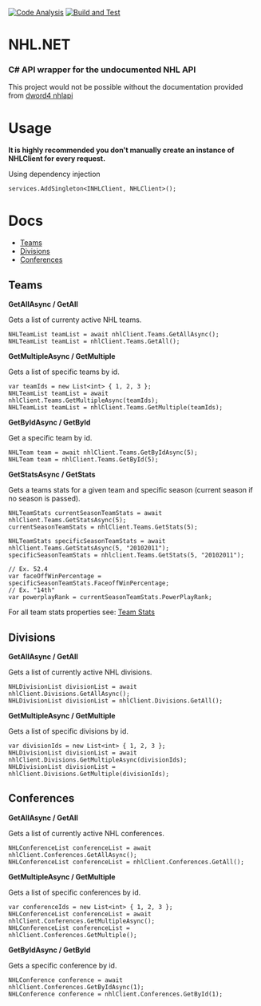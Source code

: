 [![Code Analysis](https://github.com/nolanbradshaw/NHL.NET/actions/workflows/codeql-analysis.yml/badge.svg)](https://github.com/nolanbradshaw/NHL.NET/actions/workflows/codeql-analysis.yml)
[![Build and Test](https://github.com/nolanbradshaw/NHL.NET/actions/workflows/dotnet.yml/badge.svg?branch=main)](https://github.com/nolanbradshaw/NHL.NET/actions/workflows/dotnet.yml)
# NHL.NET
### C# API wrapper for the undocumented NHL API
This project would not be possible without the documentation provided from [dword4 nhlapi](https://gitlab.com/dword4/nhlapi/-/tree/master)
# Usage

**It is highly recommended you don't manually create an instance of NHLClient for every request.**

Using dependency injection
```CSharp
services.AddSingleton<INHLClient, NHLClient>();
```

# Docs
- [Teams](#teams)
- [Divisions](#divisions)
- [Conferences](#conferences)

## Teams

**GetAllAsync / GetAll**

Gets a list of currenty active NHL teams.

```CSharp
NHLTeamList teamList = await nhlClient.Teams.GetAllAsync();
NHLTeamList teamList = nhlClient.Teams.GetAll();
```

**GetMultipleAsync / GetMultiple**

Gets a list of specific teams by id.

```CSharp
var teamIds = new List<int> { 1, 2, 3 };
NHLTeamList teamList = await nhlClient.Teams.GetMultipleAsync(teamIds);
NHLTeamList teamList = nhlClient.Teams.GetMultiple(teamIds);
```

**GetByIdAsync / GetById**

Get a specific team by id.

```CSharp
NHLTeam team = await nhlClient.Teams.GetByIdAsync(5);
NHLTeam team = nhlClient.Teams.GetById(5);
```

**GetStatsAsync / GetStats**

Gets a teams stats for a given team and specific season (current season if no season is passed).

```CSharp
NHLTeamStats currentSeasonTeamStats = await nhlClient.Teams.GetStatsAsync(5);
currentSeasonTeamStats = nhlClient.Teams.GetStats(5);

NHLTeamStats specificSeasonTeamStats = await nhlClient.Teams.GetStatsAsync(5, "20102011");
specificSeasonTeamStats = nhlclient.Teams.GetStats(5, "20102011");

// Ex. 52.4
var faceOffWinPercentage = specificSeasonTeamStats.FaceoffWinPercentage;
// Ex. "14th"
var powerplayRank = currentSeasonTeamStats.PowerPlayRank;
```

For all team stats properties see: [Team Stats](NHL.NET/Models/Team/NHLTeamStats.cs)

## Divisions

**GetAllAsync / GetAll**

Gets a list of currently active NHL divisions.

```CSharp
NHLDivisionList divisionList = await nhlClient.Divisions.GetAllAsync();
NHLDivisionList divisionList = nhlClient.Divisions.GetAll();
```

**GetMultipleAsync / GetMultiple**

Gets a list of specific divisions by id.

```CSharp
var divisionIds = new List<int> { 1, 2, 3 };
NHLDivisionList divisionList = await nhlClient.Divisions.GetMultipleAsync(divisionIds);
NHLDivisionList divisionList = nhlClient.Divisions.GetMultiple(divisionIds);
```

## Conferences

**GetAllAsync / GetAll**

Gets a list of currently active NHL conferences.

```CSharp
NHLConferenceList conferenceList = await nhlClient.Conferences.GetAllAsync();
NHLConferenceList conferenceList = nhlClient.Conferences.GetAll();
```

**GetMultipleAsync / GetMultiple**

Gets a list of specific conferences by id.

```CSharp
var conferenceIds = new List<int> { 1, 2, 3 };
NHLConferenceList conferenceList = await nhlClient.Conferences.GetMultipleAsync();
NHLConferenceList conferenceList = nhlClient.Conferences.GetMultiple();
```

**GetByIdAsync / GetById**

Gets a specific conference by id.

```CSharp
NHLConference conference = await nhlClient.Conferences.GetByIdAsync(1);
NHLConference conference = nhlClient.Conferences.GetById(1);
```
